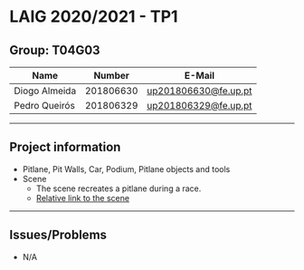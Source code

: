 # LAIG 2020/2021 - TP1

## Group: T04G03

| Name          | Number    | E-Mail               |
| ------------- | --------- | -------------------- |
| Diogo Almeida | 201806630 | up201806630@fe.up.pt |
| Pedro Queirós | 201806329 | up201806329@fe.up.pt |

----
## Project information

- Pitlane, Pit Walls, Car, Podium, Pitlane objects and tools
- Scene
  - The scene recreates a pitlane during a race.
  - [Relative link to the scene](https://git.fe.up.pt/laig/laig-2020-2021/t04/laig-t04-g03/-/blob/master/TP1/scenes/LAIG_TP1_T4_G03.xml)
----
## Issues/Problems

- N/A


